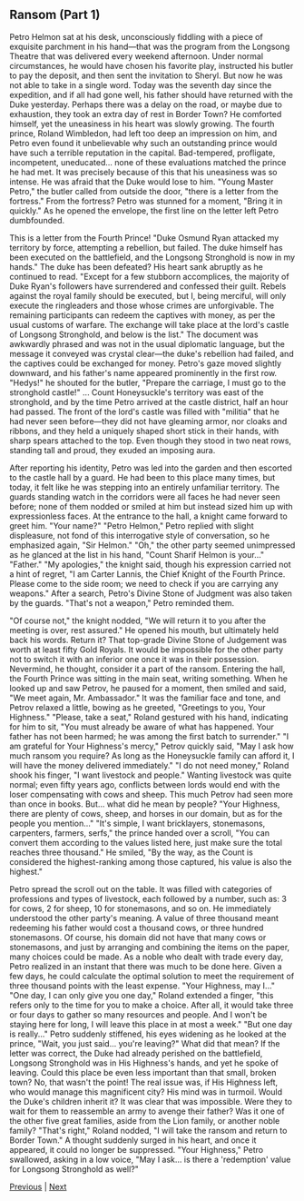 ## Ransom (Part 1)
Petro Helmon sat at his desk, unconsciously fiddling with a piece of exquisite parchment in his hand—that was the program from the Longsong Theatre that was delivered every weekend afternoon. Under normal circumstances, he would have chosen his favorite play, instructed his butler to pay the deposit, and then sent the invitation to Sheryl.
But now he was not able to take in a single word.
Today was the seventh day since the expedition, and if all had gone well, his father should have returned with the Duke yesterday. Perhaps there was a delay on the road, or maybe due to exhaustion, they took an extra day of rest in Border Town? He comforted himself, yet the uneasiness in his heart was slowly growing.
The fourth prince, Roland Wimbledon, had left too deep an impression on him, and Petro even found it unbelievable why such an outstanding prince would have such a terrible reputation in the capital. Bad-tempered, profligate, incompetent, uneducated... none of these evaluations matched the prince he had met.
It was precisely because of this that his uneasiness was so intense.
He was afraid that the Duke would lose to him.
"Young Master Petro," the butler called from outside the door, "there is a letter from the fortress."
From the fortress? Petro was stunned for a moment, "Bring it in quickly."
As he opened the envelope, the first line on the letter left Petro dumbfounded.

This is a letter from the Fourth Prince!
"Duke Osmund Ryan attacked my territory by force, attempting a rebellion, but failed. The duke himself has been executed on the battlefield, and the Longsong Stronghold is now in my hands."
The duke has been defeated? His heart sank abruptly as he continued to read.
"Except for a few stubborn accomplices, the majority of Duke Ryan's followers have surrendered and confessed their guilt. Rebels against the royal family should be executed, but I, being merciful, will only execute the ringleaders and those whose crimes are unforgivable. The remaining participants can redeem the captives with money, as per the usual customs of warfare. The exchange will take place at the lord's castle of Longsong Stronghold, and below is the list."
The document was awkwardly phrased and was not in the usual diplomatic language, but the message it conveyed was crystal clear—the duke's rebellion had failed, and the captives could be exchanged for money.
Petro's gaze moved slightly downward, and his father's name appeared prominently in the first row.
"Hedys!" he shouted for the butler, "Prepare the carriage, I must go to the stronghold castle!"
...
Count Honeysuckle's territory was east of the stronghold, and by the time Petro arrived at the castle district, half an hour had passed. The front of the lord's castle was filled with "militia" that he had never seen before—they did not have gleaming armor, nor cloaks and ribbons, and they held a uniquely shaped short stick in their hands, with sharp spears attached to the top. Even though they stood in two neat rows, standing tall and proud, they exuded an imposing aura.

After reporting his identity, Petro was led into the garden and then escorted to the castle hall by a guard.
He had been to this place many times, but today, it felt like he was stepping into an entirely unfamiliar territory. The guards standing watch in the corridors were all faces he had never seen before; none of them nodded or smiled at him but instead sized him up with expressionless faces. At the entrance to the hall, a knight came forward to greet him.
"Your name?"
"Petro Helmon," Petro replied with slight displeasure, not fond of this interrogative style of conversation, so he emphasized again, "Sir Helmon."
"Oh," the other party seemed unimpressed as he glanced at the list in his hand, "Count Sharif Helmon is your..."
"Father."
"My apologies," the knight said, though his expression carried not a hint of regret, "I am Carter Lannis, the Chief Knight of the Fourth Prince. Please come to the side room; we need to check if you are carrying any weapons."
After a search, Petro's Divine Stone of Judgment was also taken by the guards.
"That's not a weapon," Petro reminded them.

"Of course not," the knight nodded, "We will return it to you after the meeting is over, rest assured."
He opened his mouth, but ultimately held back his words. Return it? That top-grade Divine Stone of Judgement was worth at least fifty Gold Royals. It would be impossible for the other party not to switch it with an inferior one once it was in their possession. Nevermind, he thought, consider it a part of the ransom.
Entering the hall, the Fourth Prince was sitting in the main seat, writing something. When he looked up and saw Petrov, he paused for a moment, then smiled and said, "We meet again, Mr. Ambassador."
It was the familiar face and tone, and Petrov relaxed a little, bowing as he greeted, "Greetings to you, Your Highness."
"Please, take a seat," Roland gestured with his hand, indicating for him to sit, "You must already be aware of what has happened. Your father has not been harmed; he was among the first batch to surrender."
"I am grateful for Your Highness's mercy," Petrov quickly said, "May I ask how much ransom you require? As long as the Honeysuckle family can afford it, I will have the money delivered immediately."
"I do not need money," Roland shook his finger, "I want livestock and people."
Wanting livestock was quite normal; even fifty years ago, conflicts between lords would end with the loser compensating with cows and sheep. This much Petrov had seen more than once in books. But... what did he mean by people? "Your Highness, there are plenty of cows, sheep, and horses in our domain, but as for the people you mention..."
"It's simple, I want bricklayers, stonemasons, carpenters, farmers, serfs," the prince handed over a scroll, "You can convert them according to the values listed here, just make sure the total reaches three thousand." He smiled, "By the way, as the Count is considered the highest-ranking among those captured, his value is also the highest."

Petro spread the scroll out on the table.
It was filled with categories of professions and types of livestock, each followed by a number, such as: 3 for cows, 2 for sheep, 10 for stonemasons, and so on. He immediately understood the other party's meaning.
A value of three thousand meant redeeming his father would cost a thousand cows, or three hundred stonemasons. Of course, his domain did not have that many cows or stonemasons, and just by arranging and combining the items on the paper, many choices could be made. As a noble who dealt with trade every day, Petro realized in an instant that there was much to be done here. Given a few days, he could calculate the optimal solution to meet the requirement of three thousand points with the least expense.
"Your Highness, may I..."
"One day, I can only give you one day," Roland extended a finger, "this refers only to the time for you to make a choice. After all, it would take three or four days to gather so many resources and people. And I won't be staying here for long, I will leave this place in at most a week."
"But one day is really..." Petro suddenly stiffened, his eyes widening as he looked at the prince, "Wait, you just said... you're leaving?" What did that mean? If the letter was correct, the Duke had already perished on the battlefield, Longsong Stronghold was in His Highness's hands, and yet he spoke of leaving. Could this place be even less important than that small, broken town? No, that wasn't the point! The real issue was, if His Highness left, who would manage this magnificent city? His mind was in turmoil. Would the Duke's children inherit it? It was clear that was impossible. Were they to wait for them to reassemble an army to avenge their father? Was it one of the other five great families, aside from the Lion family, or another noble family?
"That's right," Roland nodded, "I will take the ransom and return to Border Town."
A thought suddenly surged in his heart, and once it appeared, it could no longer be suppressed.
"Your Highness," Petro swallowed, asking in a low voice, "May I ask... is there a 'redemption' value for Longsong Stronghold as well?"



[Previous](CH0118.md) | [Next](CH0120.md)
